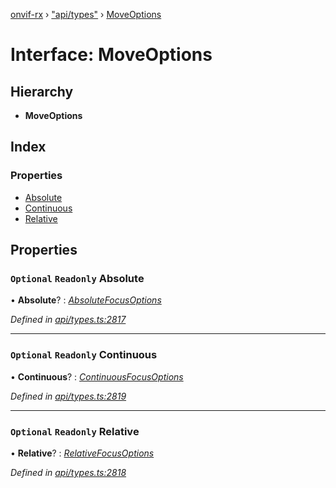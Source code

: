 [onvif-rx](../README.md) › ["api/types"](../modules/_api_types_.md) › [MoveOptions](_api_types_.moveoptions.md)

# Interface: MoveOptions

## Hierarchy

* **MoveOptions**

## Index

### Properties

* [Absolute](_api_types_.moveoptions.md#optional-readonly-absolute)
* [Continuous](_api_types_.moveoptions.md#optional-readonly-continuous)
* [Relative](_api_types_.moveoptions.md#optional-readonly-relative)

## Properties

### `Optional` `Readonly` Absolute

• **Absolute**? : *[AbsoluteFocusOptions](_api_types_.absolutefocusoptions.md)*

*Defined in [api/types.ts:2817](https://github.com/patrickmichalina/onvif-rx/blob/3e9b152/src/api/types.ts#L2817)*

___

### `Optional` `Readonly` Continuous

• **Continuous**? : *[ContinuousFocusOptions](_api_types_.continuousfocusoptions.md)*

*Defined in [api/types.ts:2819](https://github.com/patrickmichalina/onvif-rx/blob/3e9b152/src/api/types.ts#L2819)*

___

### `Optional` `Readonly` Relative

• **Relative**? : *[RelativeFocusOptions](_api_types_.relativefocusoptions.md)*

*Defined in [api/types.ts:2818](https://github.com/patrickmichalina/onvif-rx/blob/3e9b152/src/api/types.ts#L2818)*
